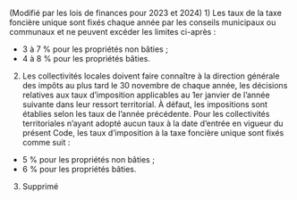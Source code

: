 (Modifié par les lois de finances pour 2023 et 2024) 1) Les taux de la taxe foncière unique sont fixés chaque année par les conseils municipaux ou communaux et ne peuvent excéder les limites ci-après :
- 3 à 7 % pour les propriétés non bâties ;
- 4 à 8 % pour les propriétés bâties.
2) Les collectivités locales doivent faire connaître à la direction générale des impôts
au plus tard le 30 novembre de chaque année, les décisions relatives aux taux d’imposition applicables au 1er janvier de l’année suivante dans leur ressort territorial. À défaut, les impositions sont établies selon les taux de l’année précédente.
Pour les collectivités territoriales n’ayant adopté aucun taux à la date d’entrée en vigueur du présent Code, les taux d’imposition à la taxe foncière unique sont fixés comme suit :
- 5 % pour les propriétés non bâties ;
- 6 % pour les propriétés bâties.
3) Supprimé